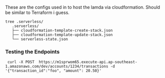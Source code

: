
These are the configs used in to host the lamda via cloudformation. Should be similar to Terraform i guess.
``` 
tree .serverless/
   .serverless/
   ├── cloudformation-template-create-stack.json
   ├── cloudformation-template-update-stack.json
   └── serverless-state.json
```


### Testing the Endpoints
```
 curl -X POST  https://m1sprwom65.execute-api.ap-southeast-1.amazonaws.com/dev/accounts/1234/transactions -d '{"transaction_id":"foo", "amount": 20.50}'
```